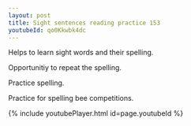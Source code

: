 ```yaml
---
layout: post
title: Sight sentences reading practice 153
youtubeId: qo0Kkwbk4dc
---
```

 
 
Helps to learn sight words and their spelling.

Opportunitiy to repeat the spelling. 

Practice spelling. 
 
Practice for spelling bee competitions. 
 
{% include youtubePlayer.html id=page.youtubeId %}
 
 
